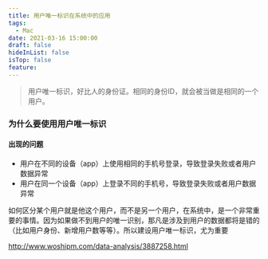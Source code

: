 ```yaml
---
title: 用户唯一标识在系统中的应用
tags:
  - Mac
date: 2021-03-16 15:00:00
draft: false
hideInList: false
isTop: false
feature:
---
```


> 用户唯一标识，好比人的身份证。相同的身份ID，就会被当做是相同的一个用户。

### 为什么要使用用户唯一标识

#### 出现的问题
- 用户在不同的设备（app）上使用相同的手机号登录，导致登录失败或者用户数据异常
- 用户在同一个设备（app）上登录不同的手机号，导致登录失败或者用户数据异常

如何区分某个用户就是他这个用户，而不是另一个用户，在系统中，是一个非常重要的事情。因为如果做不到用户的唯一识别，那凡是涉及到用户的数据都将是错的（比如用户身份、新增用户数等等）。所以建设用户唯一标识，尤为重要



http://www.woshipm.com/data-analysis/3887258.html